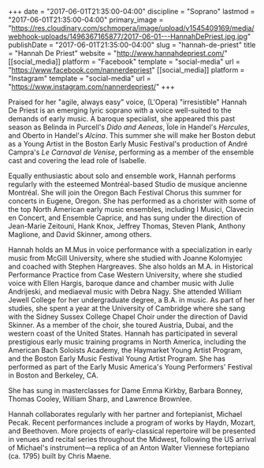 +++
date = "2017-06-01T21:35:00-04:00"
discipline = "Soprano"
lastmod = "2017-06-01T21:35:00-04:00"
primary_image = "https://res.cloudinary.com/schmopera/image/upload/v1545409169/media/webhook-uploads/1496367165877/2017-06-01---HannahDePriest.jpg.jpg"
publishDate = "2017-06-01T21:35:00-04:00"
slug = "hannah-de-priest"
title = "Hannah De Priest"
website = "http://www.hannahdepriest.com/"
[[social_media]]
platform = "Facebook"
template = "social-media"
url = "https://www.facebook.com/nannerdepriest"
[[social_media]]
platform = "Instagram"
template = "social-media"
url = "https://www.instagram.com/nannerdepriest/"
+++

Praised for her "agile, always easy" voice, (L'Opera) "irresistible" Hannah De Priest is an emerging lyric soprano with a voice well-suited to the demands of early music. A baroque specialist, she appeared this past season as Belinda in Purcell's *Dido and Aeneas*, Ïole in Handel's *Hercules*, and Oberto in Handel's *Alcina*. This summer she will make her Boston debut as a Young Artist in the Boston Early Music Festival's production of André Campra's *Le Carnaval de Venise*, performing as a member of the ensemble cast and covering the lead role of Isabelle.

Equally enthusiastic about solo and ensemble work, Hannah performs regularly with the esteemed Montréal-based Studio de musique ancienne Montréal. She will join the Oregon Bach Festival Chorus this summer for concerts in Eugene, Oregon. She has performed as a chorister with some of the top North American early music ensembles, including I Musici, Clavecin en Concert, and Ensemble Caprice, and has sung under the direction of Jean-Marie Zeitouni, Hank Knox, Jeffrey Thomas, Steven Plank, Anthony Maglione, and David Skinner, among others.

Hannah holds an M.Mus in voice performance with a specialization in early music from McGill University, where she studied with Joanne Kolomyjec and coached with Stephen Hargreaves. She also holds an M.A. in Historical Performance Practice from Case Western University, where she studied voice with Ellen Hargis, baroque dance and chamber music with Julie Andrijeski, and mediaeval music with Debra Nagy. She attended William Jewell College for her undergraduate degree, a B.A. in music. As part of her studies, she spent a year at the University of Cambridge where she sang with the Sidney Sussex College Chapel Choir under the direction of David Skinner. As a member of the choir, she toured Austria, Dubai, and the western coast of the United States. Hannah has participated in several prestigious early music training programs in North America, including the American Bach Soloists Academy, the Haymarket Young Artist Program, and the Boston Early Music Festival Young Artist Program. She has performed as part of the Early Music America's Young Performers' Festival in Boston and Berkeley, CA.

She has sung in masterclasses for Dame Emma Kirkby, Barbara Bonney, Thomas Cooley, William Sharp, and Lawrence Brownlee.

Hannah collaborates regularly with her partner and fortepianist, Michael Pecak. Recent performances include a program of works by Haydn, Mozart, and Beethoven. More projects of early-classical repertoire will be presented in venues and recital series throughout the Midwest, following the US arrival of Michael's instrument—a replica of an Anton Walter Viennese fortepiano (ca. 1795) built by Chris Maene.
